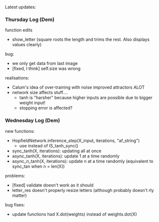 Latest updates:


### Thursday Log (Dem)
function edits
- show_letter (square roots the length and trims the rest. Also displays values clearly)

bug:
- we only get data from last image
- [fixed, I think] self.size was wrong

realisations:
- Calum's idea of over-training with noise improved attractors ALOT
- network size affects stuff....
    - tanh is "harsher" because higher inputs are possible due to bigger weight input!
    - stopping error is affected?



### Wednesday Log (Dem)
new functions:
- HopfieldNetwork.inference_step(X_input, iterations, "af_string")
    - use instead of IS_tanh_sync()
- sync_tanh(X, iterations): updating all at once
- async_tanh(X, iterations): update 1 at a time randomly
- async_n_tanh(X, iterations): update n at a time randomly (equivalent to sync_tan when n = len(X))

problems:
- [fixed] validate doesn't work as it should
- letter_res doesn't properly resize letters (although probably doesn't rly matter)

bug fixes:
- update functions had X.dot(weights) instead of weights.dot(X)
